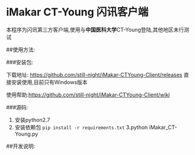 # iMakar CT-Young 闪讯客户端
本程序为闪讯第三方客户端,使用与**中国医科大学**CT-Young登陆,其他地区未行测试

##使用方法:

###安装包:

下载地址: https://github.com/still-night/iMakar-CTYoung-Client/releases
直接安装使用,目前只有Windows版本

使用帮助:https://github.com/still-night/iMakar-CTYoung-Client/wiki

###源码:

1. 安装python2.7
2. 安装依赖包
    `pip install -r requirements.txt`
3.python iMakar_CT-Young.py

##开发说明:
